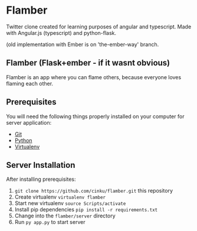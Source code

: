 # Flamber

Twitter clone created for learning purposes of angular and typescript.
Made with Angular.js (typescript) and python-flask.

(old implementation with Ember is on 'the-ember-way' branch.

## Flamber (Flask+ember - if it wasnt obvious)

Flamber is an app where you can flame others, because everyone loves flaming each other.


## Prerequisites

You will need the following things properly installed on your computer for server application:

* [Git](http://git-scm.com/)
* [Python](https://www.python.org/)
* [Virtualenv](https://virtualenv.pypa.io/en/latest/)

## Server Installation

After installing prerequisites:

1. `git clone https://github.com/cinku/flamber.git` this repository
2. Create virtualenv `virtualenv flamber`
3. Start new virtualenv `source Scripts/activate`
4. Install pip dependencies `pip install -r requirements.txt`
5. Change into the `flamber/server` directory
6. Run `py app.py` to start server

